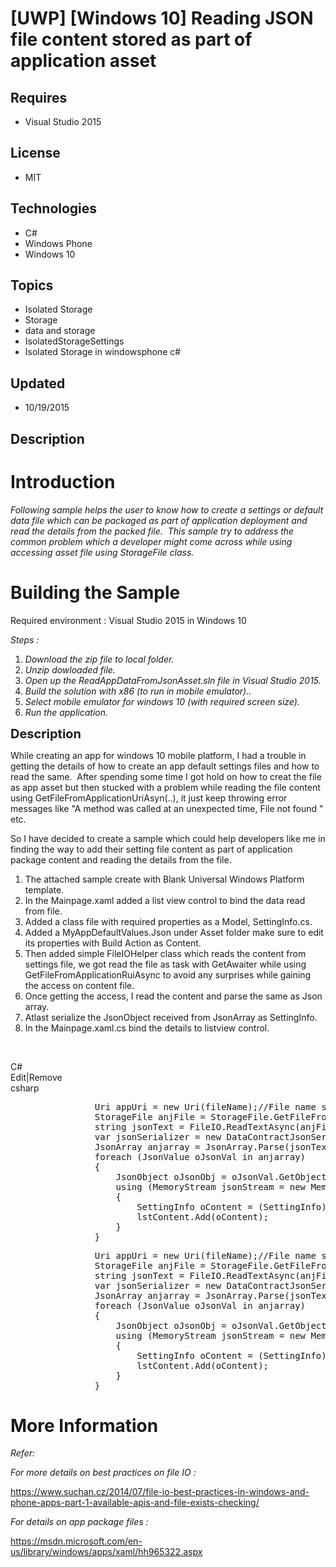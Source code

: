 # [UWP] [Windows 10] Reading JSON file content stored as part of application asset
## Requires
- Visual Studio 2015
## License
- MIT
## Technologies
- C#
- Windows Phone
- Windows 10
## Topics
- Isolated Storage
- Storage
- data and storage
- IsolatedStorageSettings
- Isolated Storage in windowsphone c#
## Updated
- 10/19/2015
## Description

<h1>Introduction</h1>
<p><em>Following sample helps the user to know how to create a settings or default data file which can be packaged as part of application deployment and read the details from the packed file.&nbsp; This sample try to address the common problem which a developer
 might come across while using accessing asset file using StorageFile class. </em>
</p>
<h1><span>Building the Sample</span></h1>
<p>Required environment : Visual Studio 2015 in Windows 10</p>
<p><em>Steps :</em></p>
<ol>
<li><em>Download the zip file to local folder.</em> </li><li><em>Unzip dowloaded file.</em> </li><li><em>Open up the ReadAppDataFromJsonAsset.sln file in Visual Studio 2015.</em>
</li><li><em>Build the solution with x86 (to run in mobile emulator)..</em> </li><li><em>Select mobile emulator for windows 10 (with required screen size).</em> </li><li><em>Run the application.<br>
</em></li></ol>
<p><span style="font-size:20px; font-weight:bold">Description</span></p>
<p>While creating an app for windows 10 mobile platform, I had a trouble in getting the details of how to create an app default settings files and how to read the same.&nbsp; After spending some time&nbsp;I got hold on how to creat the file&nbsp; as app asset
 but then stucked with a problem while reading the file content using GetFileFromApplicationUriAsyn(..),&nbsp;it just keep throwing error messages&nbsp;like &quot;A method was called at an unexpected time, File not found &quot; etc.</p>
<p>So I have decided to create a sample which could help developers like me in finding the way to add their setting file content as part of application package content and reading the details from the file.</p>
<ol>
<li>The attached sample create with Blank Universal Windows Platform template. </li><li>In the Mainpage.xaml added a list view control to bind the data read from file.
</li><li>Added a class file with required properties as a Model, SettingInfo.cs. </li><li>Added a MyAppDefaultValues.Json under Asset folder make sure to edit its properties with Build Action as Content.
</li><li>Then added simple FileIOHelper class which reads the content from settings file, we got read the file as task with GetAwaiter while using GetFileFromApplicationRuiAsync to avoid any surprises while gaining the access on content file.
</li><li>Once getting the access, I read the content and parse the same as Json array.
</li><li>Atlast serialize the JsonObject received from JsonArray as SettingInfo. </li><li>In the Mainpage.xaml.cs bind the details&nbsp;to listview control. </li></ol>
<p>&nbsp;</p>
<div class="scriptcode">
<div class="pluginEditHolder" pluginCommand="mceScriptCode">
<div class="title"><span>C#</span></div>
<div class="pluginLinkHolder"><span class="pluginEditHolderLink">Edit</span>|<span class="pluginRemoveHolderLink">Remove</span></div>
<span class="hidden">csharp</span>
<pre class="hidden">                Uri appUri = new Uri(fileName);//File name should be prefixed with 'ms-appx:///Assets/*
                StorageFile anjFile = StorageFile.GetFileFromApplicationUriAsync(appUri).AsTask().ConfigureAwait(false).GetAwaiter().GetResult();
                string jsonText = FileIO.ReadTextAsync(anjFile).AsTask().ConfigureAwait(false).GetAwaiter().GetResult();
                var jsonSerializer = new DataContractJsonSerializer(typeof(SettingInfo));
                JsonArray anjarray = JsonArray.Parse(jsonText);
                foreach (JsonValue oJsonVal in anjarray)
                {
                    JsonObject oJsonObj = oJsonVal.GetObject();
                    using (MemoryStream jsonStream = new MemoryStream(Encoding.Unicode.GetBytes(oJsonObj.ToString())))
                    {
                        SettingInfo oContent = (SettingInfo)jsonSerializer.ReadObject(jsonStream);
                        lstContent.Add(oContent);
                    }
                }</pre>
<div class="preview">
<pre class="csharp">&nbsp;&nbsp;&nbsp;&nbsp;&nbsp;&nbsp;&nbsp;&nbsp;&nbsp;&nbsp;&nbsp;&nbsp;&nbsp;&nbsp;&nbsp;&nbsp;Uri&nbsp;appUri&nbsp;=&nbsp;<span class="cs__keyword">new</span>&nbsp;Uri(fileName);<span class="cs__com">//File&nbsp;name&nbsp;should&nbsp;be&nbsp;prefixed&nbsp;with&nbsp;'ms-appx:///Assets/*</span>&nbsp;
&nbsp;&nbsp;&nbsp;&nbsp;&nbsp;&nbsp;&nbsp;&nbsp;&nbsp;&nbsp;&nbsp;&nbsp;&nbsp;&nbsp;&nbsp;&nbsp;StorageFile&nbsp;anjFile&nbsp;=&nbsp;StorageFile.GetFileFromApplicationUriAsync(appUri).AsTask().ConfigureAwait(<span class="cs__keyword">false</span>).GetAwaiter().GetResult();&nbsp;
&nbsp;&nbsp;&nbsp;&nbsp;&nbsp;&nbsp;&nbsp;&nbsp;&nbsp;&nbsp;&nbsp;&nbsp;&nbsp;&nbsp;&nbsp;&nbsp;<span class="cs__keyword">string</span>&nbsp;jsonText&nbsp;=&nbsp;FileIO.ReadTextAsync(anjFile).AsTask().ConfigureAwait(<span class="cs__keyword">false</span>).GetAwaiter().GetResult();&nbsp;
&nbsp;&nbsp;&nbsp;&nbsp;&nbsp;&nbsp;&nbsp;&nbsp;&nbsp;&nbsp;&nbsp;&nbsp;&nbsp;&nbsp;&nbsp;&nbsp;var&nbsp;jsonSerializer&nbsp;=&nbsp;<span class="cs__keyword">new</span>&nbsp;DataContractJsonSerializer(<span class="cs__keyword">typeof</span>(SettingInfo));&nbsp;
&nbsp;&nbsp;&nbsp;&nbsp;&nbsp;&nbsp;&nbsp;&nbsp;&nbsp;&nbsp;&nbsp;&nbsp;&nbsp;&nbsp;&nbsp;&nbsp;JsonArray&nbsp;anjarray&nbsp;=&nbsp;JsonArray.Parse(jsonText);&nbsp;
&nbsp;&nbsp;&nbsp;&nbsp;&nbsp;&nbsp;&nbsp;&nbsp;&nbsp;&nbsp;&nbsp;&nbsp;&nbsp;&nbsp;&nbsp;&nbsp;<span class="cs__keyword">foreach</span>&nbsp;(JsonValue&nbsp;oJsonVal&nbsp;<span class="cs__keyword">in</span>&nbsp;anjarray)&nbsp;
&nbsp;&nbsp;&nbsp;&nbsp;&nbsp;&nbsp;&nbsp;&nbsp;&nbsp;&nbsp;&nbsp;&nbsp;&nbsp;&nbsp;&nbsp;&nbsp;{&nbsp;
&nbsp;&nbsp;&nbsp;&nbsp;&nbsp;&nbsp;&nbsp;&nbsp;&nbsp;&nbsp;&nbsp;&nbsp;&nbsp;&nbsp;&nbsp;&nbsp;&nbsp;&nbsp;&nbsp;&nbsp;JsonObject&nbsp;oJsonObj&nbsp;=&nbsp;oJsonVal.GetObject();&nbsp;
&nbsp;&nbsp;&nbsp;&nbsp;&nbsp;&nbsp;&nbsp;&nbsp;&nbsp;&nbsp;&nbsp;&nbsp;&nbsp;&nbsp;&nbsp;&nbsp;&nbsp;&nbsp;&nbsp;&nbsp;<span class="cs__keyword">using</span>&nbsp;(MemoryStream&nbsp;jsonStream&nbsp;=&nbsp;<span class="cs__keyword">new</span>&nbsp;MemoryStream(Encoding.Unicode.GetBytes(oJsonObj.ToString())))&nbsp;
&nbsp;&nbsp;&nbsp;&nbsp;&nbsp;&nbsp;&nbsp;&nbsp;&nbsp;&nbsp;&nbsp;&nbsp;&nbsp;&nbsp;&nbsp;&nbsp;&nbsp;&nbsp;&nbsp;&nbsp;{&nbsp;
&nbsp;&nbsp;&nbsp;&nbsp;&nbsp;&nbsp;&nbsp;&nbsp;&nbsp;&nbsp;&nbsp;&nbsp;&nbsp;&nbsp;&nbsp;&nbsp;&nbsp;&nbsp;&nbsp;&nbsp;&nbsp;&nbsp;&nbsp;&nbsp;SettingInfo&nbsp;oContent&nbsp;=&nbsp;(SettingInfo)jsonSerializer.ReadObject(jsonStream);&nbsp;
&nbsp;&nbsp;&nbsp;&nbsp;&nbsp;&nbsp;&nbsp;&nbsp;&nbsp;&nbsp;&nbsp;&nbsp;&nbsp;&nbsp;&nbsp;&nbsp;&nbsp;&nbsp;&nbsp;&nbsp;&nbsp;&nbsp;&nbsp;&nbsp;lstContent.Add(oContent);&nbsp;
&nbsp;&nbsp;&nbsp;&nbsp;&nbsp;&nbsp;&nbsp;&nbsp;&nbsp;&nbsp;&nbsp;&nbsp;&nbsp;&nbsp;&nbsp;&nbsp;&nbsp;&nbsp;&nbsp;&nbsp;}&nbsp;
&nbsp;&nbsp;&nbsp;&nbsp;&nbsp;&nbsp;&nbsp;&nbsp;&nbsp;&nbsp;&nbsp;&nbsp;&nbsp;&nbsp;&nbsp;&nbsp;}</pre>
</div>
</div>
</div>
<h1>More Information</h1>
<p><em>Refer:</em></p>
<p><em>For more details on best practices on&nbsp;file IO :</em></p>
<p><a href="https://www.suchan.cz/2014/07/file-io-best-practices-in-windows-and-phone-apps-part-1-available-apis-and-file-exists-checking/">https://www.suchan.cz/2014/07/file-io-best-practices-in-windows-and-phone-apps-part-1-available-apis-and-file-exists-checking/</a></p>
<p><em>For details on app package files : </em></p>
<p><a href="https://msdn.microsoft.com/en-us/library/windows/apps/xaml/hh965322.aspx">https://msdn.microsoft.com/en-us/library/windows/apps/xaml/hh965322.aspx</a></p>
